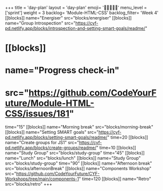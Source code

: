 +++
title = 'day-plan'
layout = 'day-plan'
emoji= '🧑🏽‍🤝‍🧑🏽'
menu_level = ['sprint']
weight = 3
backlog= 'Module-HTML-CSS'
backlog_filter= 'Week 4'
[[blocks]]
name="Energiser"
src="blocks/energiser"
[[blocks]]
name="Group Introspection"
src="https://cyf-pd.netlify.app/blocks/introspection-and-setting-smart-goals/readme/"
# [[blocks]]
# name="Progress check-in"
# src="https://github.com/CodeYourFuture/Module-HTML-CSS/issues/181"
time="15"
[[blocks]]
name="Morning break"
src="blocks/morning-break"
[[blocks]]
name="Setting SMART goals"
src="https://cyf-pd.netlify.app/blocks/setting-smart-goals/readme/"
time=20
[[blocks]]
name="Create groups for JS1"
src="https://cyf-pd.netlify.app/blocks/create-groups/readme/"
time=10
[[blocks]]
name="Study Group"
src="blocks/study-group"
time="45"
[[blocks]]
name="Lunch"
src="blocks/lunch"
[[blocks]]
name="Study Group"
src="blocks/study-group"
time="90"
[[blocks]]
name="Afternoon break"
src="blocks/afternoonBreak"
[[blocks]]
name="Components Workshop"
src="https://github.com/CodeYourFuture/CYF-Workshops/tree/main/components-1"
time=120
[[blocks]]
name="Retro"
src="blocks/retro"
+++
